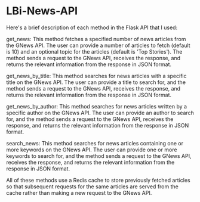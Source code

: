 # LBi-News-API

Here's a brief description of each method in the Flask API that I used:

get_news: This method fetches a specified number of news articles from the GNews API. The user can provide a number of articles to fetch (default is 10) and an optional topic for the articles (default is 'Top Stories'). The method sends a request to the GNews API, receives the response, and returns the relevant information from the response in JSON format.

get_news_by_title: This method searches for news articles with a specific title on the GNews API. The user can provide a title to search for, and the method sends a request to the GNews API, receives the response, and returns the relevant information from the response in JSON format.

get_news_by_author: This method searches for news articles written by a specific author on the GNews API. The user can provide an author to search for, and the method sends a request to the GNews API, receives the response, and returns the relevant information from the response in JSON format.

search_news: This method searches for news articles containing one or more keywords on the GNews API. The user can provide one or more keywords to search for, and the method sends a request to the GNews API, receives the response, and returns the relevant information from the response in JSON format.

All of these methods use a Redis cache to store previously fetched articles so that subsequent requests for the same articles are served from the cache rather than making a new request to the GNews API.
